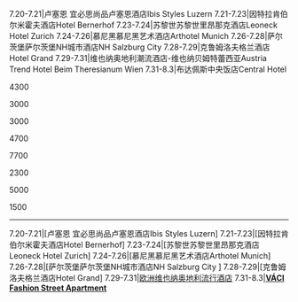 7.20-7.21|卢塞恩 宜必思尚品卢塞恩酒店Ibis Styles Luzern
7.21-7.23|因特拉肯伯尔米霍夫酒店Hotel Bernerhof
7.23-7.24|苏黎世苏黎世里昂那克酒店Leoneck Hotel Zurich
7.24-7.26|慕尼黑慕尼黑艺术酒店Arthotel Munich
7.26-7.28|萨尔茨堡萨尔茨堡NH城市酒店NH Salzburg City 
7.28-7.29|克鲁姆洛夫格兰酒店Hotel Grand
7.29-7.31|维也纳奥地利潮流酒店-维也纳贝姆特蕾西亚Austria Trend Hotel Beim Theresianum Wien
7.31-8.3|布达佩斯中央饭店Central Hotel 



4300

3000

3000

4700

7700

2300

5000

1500

---

7.20-7.21|[卢塞恩 宜必思尚品卢塞恩酒店Ibis Styles Luzern]
7.21-7.23|[因特拉肯伯尔米霍夫酒店Hotel Bernerhof]
7.23-7.24|[苏黎世苏黎世里昂那克酒店Leoneck Hotel Zurich]
7.24-7.26|[慕尼黑慕尼黑艺术酒店Arthotel Munich]
7.26-7.28|[萨尔茨堡萨尔茨堡NH城市酒店NH Salzburg City ]
7.28-7.29|[克鲁姆洛夫格兰酒店Hotel Grand]
7.29-7.31|[欧洲维也纳奥地利流行酒店](https://secure.booking.com/myreservations.zh-cn.html?label=gen173nr-1FCAEoggI46AdIM1gEaDGIAQGYASu4ARfIARTYAQHoAQH4AQuIAgGoAgO4Arr2w-YFwAIB;sid=0a5361c74d53dac39aa08a7bdea60eb4;auth_key=zEq5PNjclWqifOfz;srpvid=0544251d166b00d0&;label=from_conf_1)
7.31-8.3|[**VÁCI Fashion Street Apartment**](https://secure.booking.com/myreservations.zh-cn.html?label=gen173nr-1FCAEoggI46AdIM1gEaDGIAQGYASu4ARfIARTYAQHoAQH4AQuIAgGoAgO4Arr2w-YFwAIB;sid=0a5361c74d53dac39aa08a7bdea60eb4;auth_key=vzJ628xGUSuCyYg4;srpvid=e3d6245f35460031&;label=from_conf_1)